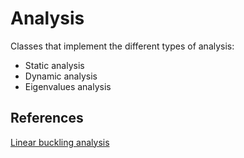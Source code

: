 # Analysis

Classes that implement the different types of analysis:

- Static analysis
- Dynamic analysis
- Eigenvalues analysis

## References

[Linear buckling analysis](https://portwooddigital.com/2021/05/29/right-under-your-nose)

